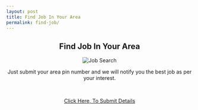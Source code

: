 ```yaml
---
layout: post
title: Find Job In Your Area
permalink: find-job/
---
```


<div class="jumbotron"> <center>
<h2>Find Job In Your Area</h2>
  <img src="http://oi61.tinypic.com/2ns2vyt.jpg" class="img-responsive" alt="Job Search" ><br/>
  <p>Just submit your area pin number and we will notify you the best job as per your interest.</p><br/>
  <p><a class="btn btn-primary btn-lg" href="http://chlcotrk.com/mt/x274x2c4d4p233t224q2u234/" role="button"> Click Here, To Submit Details </a></p>
 </center>
</div>
